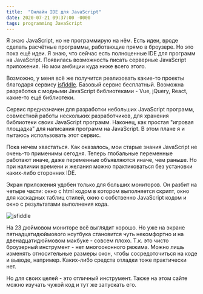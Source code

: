 ```yaml
---
title:  "Онлайн IDE для JavaScript"
date: 2020-07-21 09:37:00 -0000
tags: programming JavaScript
---
```


Я знаю JavaScript, но не программирую на нём. Есть идеи, вроде сделать расчётные программы, работающие прямо в броузере. Но это пока ещё идеи. Я знаю, что сейчас есть полноценные IDE для программ на JavaScript. Появилась возможность писать серверные JavaScript приложения. Но мои амбиции куда ниже всего этого.

Возможно, у меня всё же получится реализовать какие-то проекты благодаря сервису [jsfiddle](https://jsfiddle.net/). Базовый сервис бесплатный. Возможна разработка с модными JavaScript библиотеками - Vue, jQuery, React, какие-то ещё библиотеки.

Сервис предназначен для разработки небольших JavaScript программ, совместной работы нескольких разработчиков, для хранения библиотеки своих JavaScript программ. Наконец, как простая "игровая площадка" для написания программ на JavaScript. В этом плане я и пытаюсь использовать этот сервис. 

Пока нечем хвастаться. Как оказалось, мои старые знания JavaScript не очень-то применимы сегодня. Теперь глобальные переменные работают иначе, даже переменные объявляются иначе, чем раньше. Но при наличии времени и желания можно практиковаться без установки каких-либо сторонних IDE.

Экран приложения удобен только для больших мониторов. Он разбит на четыре части: окно с html кодом в котором выполняется скрипт, окно для каскадных таблиц стилей, окно с собственно JavaScript кодом и окно с результатами выполнения кода.

![jsfiddle](https://res.cloudinary.com/dlqc5rp9l/image/upload/v1595286922/blog/jsfiddle-main_b4pbcy.png)

На 23 дюймовом мониторе всё выглядит хорошо. Но уже на экране пятнадцатидюймового ноутбука становится чуть некомфортно и на двенадцатидюймовом макбуке - совсем плохо. Т.к. это чисто броузерный инструмент - нет многооконного режима. Можно лишь изменять относительные размеры окон, чтобы сосредоточиться на коде и выводе, например. Каких-либо средств отладки тоже практически нет. 

Но для своих целей - это отличный инструмент. Также на этом сайте можно изучать чужой код и тут же запускать его. 